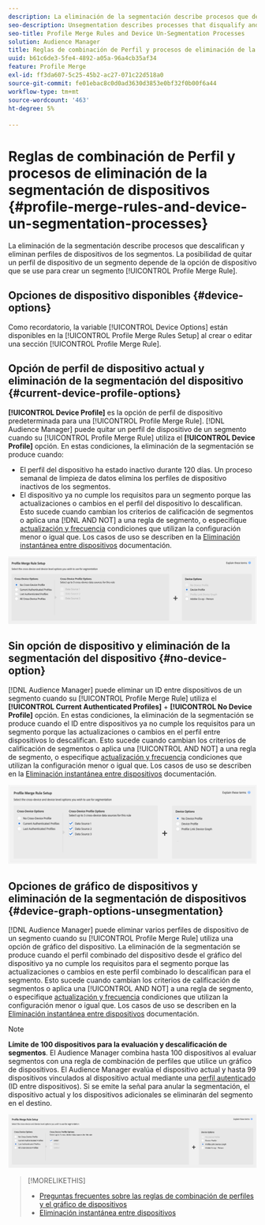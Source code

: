```yaml
---
description: La eliminación de la segmentación describe procesos que descalifican y eliminan perfiles de dispositivos de los segmentos. La posibilidad de quitar un perfil de dispositivo de un segmento depende de la opción de dispositivo que se use para crear una regla de combinación de perfiles.
seo-description: Unsegmentation describes processes that disqualify and remove device profiles from segments. Your ability to remove a device profile from a segment depends on the device option used to create a Profile Merge Rule.
seo-title: Profile Merge Rules and Device Un-Segmentation Processes
solution: Audience Manager
title: Reglas de combinación de Perfil y procesos de eliminación de la segmentación de dispositivos
uuid: b61c6de3-5fe4-4892-a05a-96a4cb35af34
feature: Profile Merge
exl-id: ff3da607-5c25-45b2-ac27-071c22d518a0
source-git-commit: fe01ebac8c0d0ad3630d3853e0bf32f0b00f6a44
workflow-type: tm+mt
source-wordcount: '463'
ht-degree: 5%

---
```


# Reglas de combinación de Perfil y procesos de eliminación de la segmentación de dispositivos {#profile-merge-rules-and-device-un-segmentation-processes}

La eliminación de la segmentación describe procesos que descalifican y eliminan perfiles de dispositivos de los segmentos. La posibilidad de quitar un perfil de dispositivo de un segmento depende de la opción de dispositivo que se use para crear un segmento [!UICONTROL Profile Merge Rule].

## Opciones de dispositivo disponibles {#device-options}

Como recordatorio, la variable [!UICONTROL Device Options] están disponibles en la [!UICONTROL Profile Merge Rules Setup] al crear o editar una sección [!UICONTROL Profile Merge Rule].

## Opción de perfil de dispositivo actual y eliminación de la segmentación del dispositivo {#current-device-profile-options}

**[!UICONTROL Device Profile]** es la opción de perfil de dispositivo predeterminada para una [!UICONTROL Profile Merge Rule]. [!DNL Audience Manager] puede quitar un perfil de dispositivo de un segmento cuando su [!UICONTROL Profile Merge Rule] utiliza el **[!UICONTROL Device Profile]** opción. En estas condiciones, la eliminación de la segmentación se produce cuando:

* El perfil del dispositivo ha estado inactivo durante 120 días. Un proceso semanal de limpieza de datos elimina los perfiles de dispositivo inactivos de los segmentos.
* El dispositivo ya no cumple los requisitos para un segmento porque las actualizaciones o cambios en el perfil del dispositivo lo descalifican. Esto sucede cuando cambian los criterios de calificación de segmentos o aplica una [!DNL AND NOT] a una regla de segmento, o especifique [actualización y frecuencia](../segments/recency-and-frequency.md) condiciones que utilizan la configuración menor o igual que. Los casos de uso se describen en la [Eliminación instantánea entre dispositivos](instant-cross-device-suppression.md) documentación.

![device-only](assets/device-only.png)

## Sin opción de dispositivo y eliminación de la segmentación del dispositivo {#no-device-option}

[!DNL Audience Manager] puede eliminar un ID entre dispositivos de un segmento cuando su [!UICONTROL Profile Merge Rule] utiliza el **[!UICONTROL Current Authenticated Profiles]** + **[!UICONTROL No Device Profile]** opción. En estas condiciones, la eliminación de la segmentación se produce cuando el ID entre dispositivos ya no cumple los requisitos para un segmento porque las actualizaciones o cambios en el perfil entre dispositivos lo descalifican. Esto sucede cuando cambian los criterios de calificación de segmentos o aplica una [!UICONTROL AND NOT] a una regla de segmento, o especifique [actualización y frecuencia](../segments/recency-and-frequency.md) condiciones que utilizan la configuración menor o igual que. Los casos de uso se describen en la [Eliminación instantánea entre dispositivos](instant-cross-device-suppression.md) documentación.

![](assets/current-no-device.png)

## Opciones de gráfico de dispositivos y eliminación de la segmentación de dispositivos {#device-graph-options-unsegmentation}

[!DNL Audience Manager] puede eliminar varios perfiles de dispositivo de un segmento cuando su [!UICONTROL Profile Merge Rule] utiliza una opción de gráfico del dispositivo. La eliminación de la segmentación se produce cuando el perfil combinado del dispositivo desde el gráfico del dispositivo ya no cumple los requisitos para el segmento porque las actualizaciones o cambios en este perfil combinado lo descalifican para el segmento. Esto sucede cuando cambian los criterios de calificación de segmentos o aplica una [!UICONTROL AND NOT] a una regla de segmento, o especifique [actualización y frecuencia](../segments/recency-and-frequency.md) condiciones que utilizan la configuración menor o igual que. Los casos de uso se describen en la [Eliminación instantánea entre dispositivos](instant-cross-device-suppression.md) documentación.

>[!NOTE]
>
>**Límite de 100 dispositivos para la evaluación y descalificación de segmentos**.
>El Audience Manager combina hasta 100 dispositivos al evaluar segmentos con una regla de combinación de perfiles que utilice un gráfico de dispositivos. El Audience Manager evalúa el dispositivo actual y hasta 99 dispositivos vinculados al dispositivo actual mediante una [perfil autenticado](../../reference/visitor-authentication-states.md) (ID entre dispositivos). Si se emite la señal para anular la segmentación, el dispositivo actual y los dispositivos adicionales se eliminarán del segmento en el destino.

![](assets/last-device-graph.png)

>[!MORELIKETHIS]
>
>* [Preguntas frecuentes sobre las reglas de combinación de perfiles y el gráfico de dispositivos](../../faq/faq-profile-merge.md)
>* [Eliminación instantánea entre dispositivos](instant-cross-device-suppression.md)

